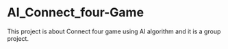 # AI_Connect_four-Game
This project is about Connect four game using AI algorithm and it is a group project.

